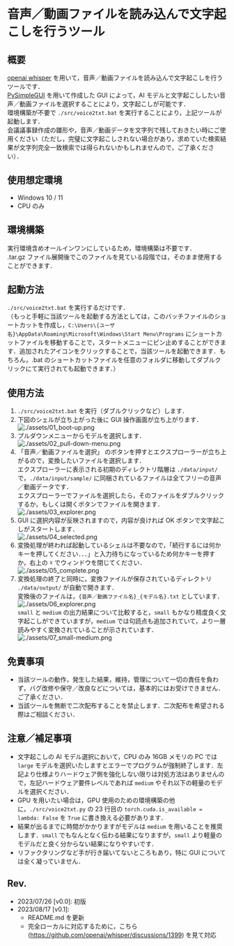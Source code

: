 # 音声／動画ファイルを読み込んで文字起こしを行うツール

## 概要

[openai whisper](https://github.com/openai/whisper) を用いて，音声／動画ファイルを読み込んで文字起こしを行うツールです．  
[PySimpleGUI](https://github.com/PySimpleGUI/PySimpleGUI) を用いて作成した GUI によって，AI モデルと文字起こししたい音声／動画ファイルを選択することにより，文字起こしが可能です．  
環境構築が不要で `./src/voice2txt.bat` を実行することにより，上記ツールが起動します．  
会議議事録作成の雛形や，音声／動画データを文字列で残しておきたい時にご使用ください（ただし，完璧に文字起こしされない場合があり，求めていた検索結果が文字列完全一致検索では得られないかもしれませんので，ご了承ください）．

## 使用想定環境

- Windows 10 / 11
- CPU のみ

## 環境構築

実行環境含めオールインワンにしているため，環境構築は不要です．  
.tar.gz ファイル展開後でこのファイルを見ている段階では，そのまま使用することができます．

## 起動方法

`./src/voice2txt.bat` を実行するだけです．  
（もっと手軽に当該ツールを起動する方法としては，このバッチファイルのショートカットを作成し，`C:\Users\{ユーザ名}\AppData\Roaming\Microsoft\Windows\Start Menu\Programs` にショートカットファイルを移動することで，スタートメニューにピン止めすることができます．追加されたアイコンをクリックすることで，当該ツールを起動できます．もちろん，.bat のショートカットファイルを任意のフォルダに移動してダブルクリックにて実行されても起動できます．）

## 使用方法

1. `./src/voice2txt.bat` を実行（ダブルクリックなど）します．
2. 下図のシェルが立ち上がった後に GUI 操作画面が立ち上がります．  
   ![./assets/01_boot-up.png](./assets/01_boot-up.png)
3. プルダウンメニューからモデルを選択します．  
   ![./assets/02_pull-down-menu.png](./assets/02_pull-down-menu.png)
4. 「音声／動画ファイルを選択」 のボタンを押すとエクスプローラーが立ち上がるので，変換したいファイルを選択します．  
   エクスプローラーに表示される初期のディレクトリ階層は `./data/input/` で，`./data/input/sample/` に同梱されているファイルは全てフリーの音声／動画データです．  
   エクスプローラーでファイルを選択したら，そのファイルをダブルクリックするか，もしくは開くボタンでファイルを開きます．
   ![./assets/03_explorer.png](./assets/03_explorer.png)
5. GUI に選択内容が反映されますので，内容が良ければ OK ボタンで文字起こしがスタートします．  
   ![./assets/04_selected.png](./assets/04_selected.png)
6. 変換処理が終われば起動しているシェルは不要なので，「続行するには何かキーを押してください．．．」と入力待ちになっているため何かキーを押すか，右上の ☓ でウィンドウを閉じてください．  
   ![./assets/05_complete.png](./assets/05_complete.png)
7. 変換処理の終了と同時に，変換ファイルが保存されているディレクトリ `./data/output/` が自動で開きます．  
   変換後のファイルは，`{音声／動画ファイル名}_{モデル名}.txt` としています．  
    ![./assets/06_explorer.png](./assets/06_explorer.png)  
    `small` と `medium` の出力結果について比較すると，`small` もかなり精度良く文字起こしができていますが，`medium` では句読点も追加されていて，より一層読みやすく変換されていることが示されています．  
    ![./assets/07_small-medium.png](./assets/07_small-medium.png)

## 免責事項

- 当該ツールの動作，発生した結果，維持，管理について一切の責任を負わず，バグ改修や保守／改良などについては，基本的にはお受けできません．ご了承ください．
- 当該ツールを無断で二次配布することを禁止します．二次配布を希望される際はご相談ください．

## 注意／補足事項

- 文字起こしの AI モデル選択において，CPU のみ 16GB メモリの PC では `large` モデルを選択いたしますとエラーでプログラムが強制終了します．左記より仕様よりハードウェア側を強化しない限りは対処方法はありませんので，左記ハードウェア要件レベルであれば `medium` やそれ以下の軽量のモデルを選択ください．
- GPU を用いたい場合は，GPU 使用のための環境構築の他に，`./src/voice2txt.py` の 23 行目の `torch.cuda.is_available = lambda: False` を `True` に書き換える必要があります．
- 結果が出るまでに時間がかかりますがモデルは `medium` を用いることを推奨します．`small` でもなんとなく伝わる結果になりますが，`small` より軽量のモデルだと良く分からない結果になりやすいです．
- リファクタリングなど手が行き届いてないところもあり，特に GUI については全く凝っていません．

## Rev.

- 2023/07/26 [v0.0]: 初版
- 2023/08/17 [v0.1]:
  - README.md を更新
  - 完全ローカルに対応するために，こちら (https://github.com/openai/whisper/discussions/1399) を見て対応
